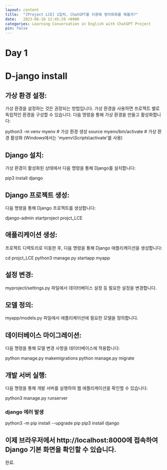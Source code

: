 ```yaml
---
layout: content
title:  "[Project LCE] 1일차, ChatGPT를 이용해 영어회화를 해볼까?"
date:   2023-06-10 12:45:29 +0900
categories: Learning Conversation in English with ChatGPT Project
pin: false
---
```



Day 1
=======
# D-jango install
## 가상 환경 설정:
가상 환경을 설정하는 것은 권장되는 방법입니다. 가상 환경을 사용하면 프로젝트 별로 독립적인 환경을 구성할 수 있습니다. 다음 명령을 통해 가상 환경을 만들고 활성화합니다:

python3 -m venv myenv     # 가상 환경 생성
source myenv/bin/activate    # 가상 환경 활성화 (Windows에서는 'myenv\Scripts\activate'를 사용)

## Django 설치:
가상 환경이 활성화된 상태에서 다음 명령을 통해 Django를 설치합니다:

pip3 install django

## Django 프로젝트 생성:
다음 명령을 통해 Django 프로젝트를 생성합니다:

django-admin startproject projct_LCE

## 애플리케이션 생성:
프로젝트 디렉토리로 이동한 후, 다음 명령을 통해 Django 애플리케이션을 생성합니다:

cd projct_LCE
python3 manage.py startapp myapp

## 설정 변경:
myproject/settings.py 파일에서 데이터베이스 설정 등 필요한 설정을 변경합니다.

## 모델 정의:
myapp/models.py 파일에서 애플리케이션에 필요한 모델을 정의합니다.

## 데이터베이스 마이그레이션:
다음 명령을 통해 모델 변경 사항을 데이터베이스에 적용합니다:

python manage.py makemigrations
python manage.py migrate

## 개발 서버 실행:
다음 명령을 통해 개발 서버를 실행하여 웹 애플리케이션을 확인할 수 있습니다:

python3 manage.py runserver

### django 에러 발생
python3 -m pip install --upgrade pip
pip3 install django

## 이제 브라우저에서 http://localhost:8000에 접속하여 Django 기본 화면을 확인할 수 있습니다.

완료.